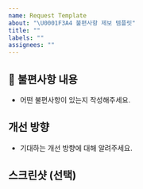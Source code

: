 ```yaml
---
name: Request Template
about: "\U0001F3A4 불편사항 제보 템플릿"
title: ""
labels: ""
assignees: ""
---
```


## 🎤 불편사항 내용

- 어떤 불편사항이 있는지 작성해주세요.

## 개선 방향

- 기대하는 개선 방향에 대해 알려주세요.

## 스크린샷 (선택)
